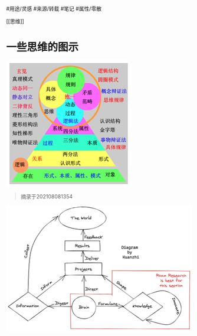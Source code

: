 

#用途/灵感
#来源/转载 
#笔记 
#属性/零散

[[思维]]

# 一些思维的图示


![20200302003825253](一些思维的图示.assets/20200302003825253.gif)


> 摘录于202108081354


![知识管理示意图（转载的）](一些思维的图示.assets/1.png)